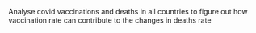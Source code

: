 Analyse covid vaccinations and deaths in all countries to figure out how vaccination rate can contribute to the changes in deaths rate 
